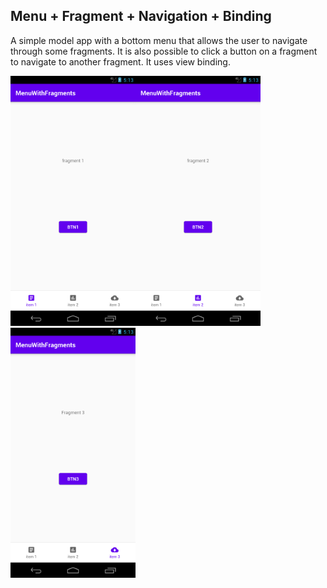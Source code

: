 ## Menu + Fragment + Navigation + Binding

A simple model app with a bottom menu that allows the user to navigate through some fragments.
It is also possible to click a button on a fragment to navigate to another fragment.
It uses view binding.


<img src="images/001.png" width="200"/><img src="images/002.png" width="200"/><img src="images/003.png" width="200"/>
